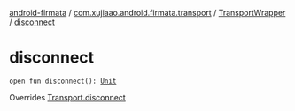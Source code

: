 [android-firmata](../../index.md) / [com.xujiaao.android.firmata.transport](../index.md) / [TransportWrapper](index.md) / [disconnect](./disconnect.md)

# disconnect

`open fun disconnect(): `[`Unit`](https://kotlinlang.org/api/latest/jvm/stdlib/kotlin/-unit/index.html)

Overrides [Transport.disconnect](../-transport/disconnect.md)

